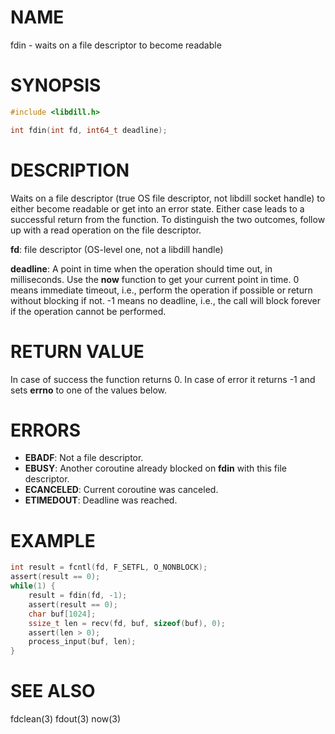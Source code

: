 # NAME

fdin - waits on a file descriptor to become readable

# SYNOPSIS

```c
#include <libdill.h>

int fdin(int fd, int64_t deadline);
```

# DESCRIPTION

Waits on a file descriptor (true OS file descriptor, not libdill
socket handle) to either become readable or get into an error state.
Either case leads to a successful return from the function. To
distinguish the two outcomes, follow up with a read operation on
the file descriptor.

**fd**: file descriptor (OS-level one, not a libdill handle)

**deadline**: A point in time when the operation should time out, in milliseconds. Use the **now** function to get your current point in time. 0 means immediate timeout, i.e., perform the operation if possible or return without blocking if not. -1 means no deadline, i.e., the call will block forever if the operation cannot be performed.

# RETURN VALUE

In case of success the function returns 0. In case of error it returns -1 and sets **errno** to one of the values below.

# ERRORS

* **EBADF**: Not a file descriptor.
* **EBUSY**: Another coroutine already blocked on **fdin** with this file descriptor.
* **ECANCELED**: Current coroutine was canceled.
* **ETIMEDOUT**: Deadline was reached.

# EXAMPLE

```c
int result = fcntl(fd, F_SETFL, O_NONBLOCK);
assert(result == 0);
while(1) {
    result = fdin(fd, -1);
    assert(result == 0);
    char buf[1024];
    ssize_t len = recv(fd, buf, sizeof(buf), 0);
    assert(len > 0);
    process_input(buf, len);
}
```
# SEE ALSO

fdclean(3) fdout(3) now(3) 
